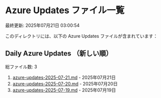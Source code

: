 # Azure Updates ファイル一覧

最終更新: 2025年07月21日 03:00:54

このディレクトリには、以下の Azure Updates ファイルが含まれています：

## Daily Azure Updates （新しい順）

総ファイル数: 3

1. [azure-updates-2025-07-21.md](./azure-updates-2025-07-21.md) - 2025年07月21日
2. [azure-updates-2025-07-20.md](./azure-updates-2025-07-20.md) - 2025年07月20日
3. [azure-updates-2025-07-19.md](./azure-updates-2025-07-19.md) - 2025年07月19日
